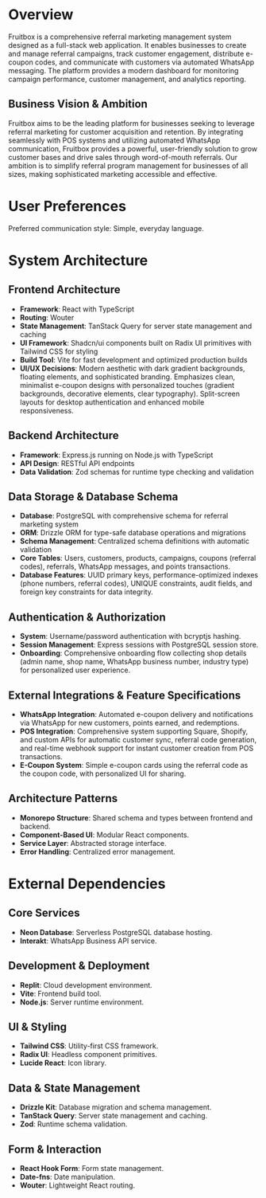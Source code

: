 # Overview

Fruitbox is a comprehensive referral marketing management system designed as a full-stack web application. It enables businesses to create and manage referral campaigns, track customer engagement, distribute e-coupon codes, and communicate with customers via automated WhatsApp messaging. The platform provides a modern dashboard for monitoring campaign performance, customer management, and analytics reporting.

## Business Vision & Ambition

Fruitbox aims to be the leading platform for businesses seeking to leverage referral marketing for customer acquisition and retention. By integrating seamlessly with POS systems and utilizing automated WhatsApp communication, Fruitbox provides a powerful, user-friendly solution to grow customer bases and drive sales through word-of-mouth referrals. Our ambition is to simplify referral program management for businesses of all sizes, making sophisticated marketing accessible and effective.

# User Preferences

Preferred communication style: Simple, everyday language.

# System Architecture

## Frontend Architecture
- **Framework**: React with TypeScript
- **Routing**: Wouter
- **State Management**: TanStack Query for server state management and caching
- **UI Framework**: Shadcn/ui components built on Radix UI primitives with Tailwind CSS for styling
- **Build Tool**: Vite for fast development and optimized production builds
- **UI/UX Decisions**: Modern aesthetic with dark gradient backgrounds, floating elements, and sophisticated branding. Emphasizes clean, minimalist e-coupon designs with personalized touches (gradient backgrounds, decorative elements, clear typography). Split-screen layouts for desktop authentication and enhanced mobile responsiveness.

## Backend Architecture
- **Framework**: Express.js running on Node.js with TypeScript
- **API Design**: RESTful API endpoints
- **Data Validation**: Zod schemas for runtime type checking and validation

## Data Storage & Database Schema
- **Database**: PostgreSQL with comprehensive schema for referral marketing system
- **ORM**: Drizzle ORM for type-safe database operations and migrations
- **Schema Management**: Centralized schema definitions with automatic validation
- **Core Tables**: Users, customers, products, campaigns, coupons (referral codes), referrals, WhatsApp messages, and points transactions.
- **Database Features**: UUID primary keys, performance-optimized indexes (phone numbers, referral codes), UNIQUE constraints, audit fields, and foreign key constraints for data integrity.

## Authentication & Authorization
- **System**: Username/password authentication with bcryptjs hashing.
- **Session Management**: Express sessions with PostgreSQL session store.
- **Onboarding**: Comprehensive onboarding flow collecting shop details (admin name, shop name, WhatsApp business number, industry type) for personalized user experience.

## External Integrations & Feature Specifications
- **WhatsApp Integration**: Automated e-coupon delivery and notifications via WhatsApp for new customers, points earned, and redemptions.
- **POS Integration**: Comprehensive system supporting Square, Shopify, and custom APIs for automatic customer sync, referral code generation, and real-time webhook support for instant customer creation from POS transactions.
- **E-Coupon System**: Simple e-coupon cards using the referral code as the coupon code, with personalized UI for sharing.

## Architecture Patterns
- **Monorepo Structure**: Shared schema and types between frontend and backend.
- **Component-Based UI**: Modular React components.
- **Service Layer**: Abstracted storage interface.
- **Error Handling**: Centralized error management.

# External Dependencies

## Core Services
- **Neon Database**: Serverless PostgreSQL database hosting.
- **Interakt**: WhatsApp Business API service.

## Development & Deployment
- **Replit**: Cloud development environment.
- **Vite**: Frontend build tool.
- **Node.js**: Server runtime environment.

## UI & Styling
- **Tailwind CSS**: Utility-first CSS framework.
- **Radix UI**: Headless component primitives.
- **Lucide React**: Icon library.

## Data & State Management
- **Drizzle Kit**: Database migration and schema management.
- **TanStack Query**: Server state management and caching.
- **Zod**: Runtime schema validation.

## Form & Interaction
- **React Hook Form**: Form state management.
- **Date-fns**: Date manipulation.
- **Wouter**: Lightweight React routing.